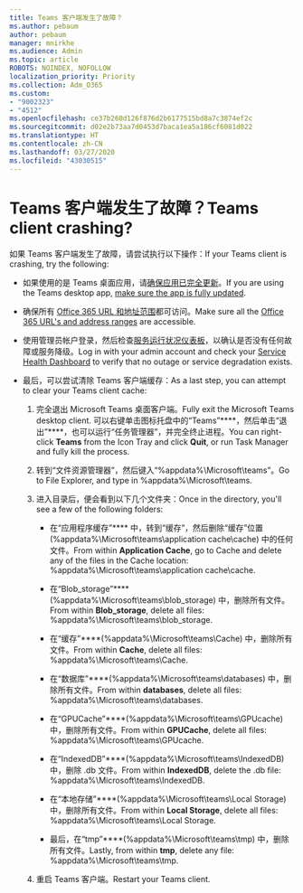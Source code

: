 ```yaml
---
title: Teams 客户端发生了故障？
ms.author: pebaum
author: pebaum
manager: mnirkhe
ms.audience: Admin
ms.topic: article
ROBOTS: NOINDEX, NOFOLLOW
localization_priority: Priority
ms.collection: Adm_O365
ms.custom:
- "9002323"
- "4512"
ms.openlocfilehash: ce37b260d126f876d2b6177515bd8a7c3874ef2c
ms.sourcegitcommit: d02e2b73aa7d0453d7baca1ea5a186cf6081d022
ms.translationtype: HT
ms.contentlocale: zh-CN
ms.lasthandoff: 03/27/2020
ms.locfileid: "43030515"
---
```

# <a name="teams-client-crashing"></a><span data-ttu-id="c5347-102">Teams 客户端发生了故障？</span><span class="sxs-lookup"><span data-stu-id="c5347-102">Teams client crashing?</span></span>

<span data-ttu-id="c5347-103">如果 Teams 客户端发生了故障，请尝试执行以下操作：</span><span class="sxs-lookup"><span data-stu-id="c5347-103">If your Teams client is crashing, try the following:</span></span>

- <span data-ttu-id="c5347-104">如果使用的是 Teams 桌面应用，请[确保应用已完全更新](https://support.office.com/article/Update-Microsoft-Teams-535a8e4b-45f0-4f6c-8b3d-91bca7a51db1)。</span><span class="sxs-lookup"><span data-stu-id="c5347-104">If you are using the Teams desktop app, [make sure the app is fully updated](https://support.office.com/article/Update-Microsoft-Teams-535a8e4b-45f0-4f6c-8b3d-91bca7a51db1).</span></span>

- <span data-ttu-id="c5347-105">确保所有 [Office 365 URL 和地址范围](https://docs.microsoft.com/microsoftteams/connectivity-issues)都可访问。</span><span class="sxs-lookup"><span data-stu-id="c5347-105">Make sure all the [Office 365 URL's and address ranges](https://docs.microsoft.com/microsoftteams/connectivity-issues) are accessible.</span></span>

- <span data-ttu-id="c5347-106">使用管理员帐户登录，然后检查[服务运行状况仪表板](https://docs.microsoft.com/office365/enterprise/view-service-health)，以确认是否没有任何故障或服务降级。</span><span class="sxs-lookup"><span data-stu-id="c5347-106">Log in with your admin account and check your [Service Health Dashboard](https://docs.microsoft.com/office365/enterprise/view-service-health) to verify that no outage or service degradation exists.</span></span>

 - <span data-ttu-id="c5347-107">最后，可以尝试清除 Teams 客户端缓存：</span><span class="sxs-lookup"><span data-stu-id="c5347-107">As a last step, you can attempt to clear your Teams client cache:</span></span>

    1.  <span data-ttu-id="c5347-108">完全退出 Microsoft Teams 桌面客户端。</span><span class="sxs-lookup"><span data-stu-id="c5347-108">Fully exit the Microsoft Teams desktop client.</span></span> <span data-ttu-id="c5347-109">可以右键单击图标托盘中的“Teams”\*\*\*\*，然后单击“退出”\*\*\*\*，也可以运行“任务管理器”，并完全终止进程。</span><span class="sxs-lookup"><span data-stu-id="c5347-109">You can right-click **Teams** from the Icon Tray and click **Quit**, or run Task Manager and fully kill the process.</span></span>

    2.  <span data-ttu-id="c5347-110">转到“文件资源管理器”，然后键入“%appdata%\Microsoft\teams”。</span><span class="sxs-lookup"><span data-stu-id="c5347-110">Go to File Explorer, and type in %appdata%\Microsoft\teams.</span></span>

    3.  <span data-ttu-id="c5347-111">进入目录后，便会看到以下几个文件夹：</span><span class="sxs-lookup"><span data-stu-id="c5347-111">Once in the directory, you'll see a few of the following folders:</span></span>

         - <span data-ttu-id="c5347-112">在“应用程序缓存”\*\*\*\* 中，转到“缓存”，然后删除“缓存”位置 (%appdata%\Microsoft\teams\application cache\cache) 中的任何文件。</span><span class="sxs-lookup"><span data-stu-id="c5347-112">From within **Application Cache**, go to Cache and delete any of the files in the Cache location:  %appdata%\Microsoft\teams\application cache\cache.</span></span>

        - <span data-ttu-id="c5347-113">在“Blob_storage”\*\*\*\*(%appdata%\Microsoft\teams\blob_storage) 中，删除所有文件。</span><span class="sxs-lookup"><span data-stu-id="c5347-113">From within **Blob_storage**, delete all files: %appdata%\Microsoft\teams\blob_storage.</span></span>

        - <span data-ttu-id="c5347-114">在“缓存”\*\*\*\*(%appdata%\Microsoft\teams\Cache) 中，删除所有文件。</span><span class="sxs-lookup"><span data-stu-id="c5347-114">From within **Cache**, delete all files: %appdata%\Microsoft\teams\Cache.</span></span>

        - <span data-ttu-id="c5347-115">在“数据库”\*\*\*\*(%appdata%\Microsoft\teams\databases) 中，删除所有文件。</span><span class="sxs-lookup"><span data-stu-id="c5347-115">From within **databases**, delete all files: %appdata%\Microsoft\teams\databases.</span></span>

        - <span data-ttu-id="c5347-116">在“GPUCache”\*\*\*\*(%appdata%\Microsoft\teams\GPUcache) 中，删除所有文件。</span><span class="sxs-lookup"><span data-stu-id="c5347-116">From within **GPUCache**, delete all files: %appdata%\Microsoft\teams\GPUcache.</span></span>

        - <span data-ttu-id="c5347-117">在“IndexedDB”\*\*\*\*(%appdata%\Microsoft\teams\IndexedDB) 中，删除 .db 文件。</span><span class="sxs-lookup"><span data-stu-id="c5347-117">From within **IndexedDB**, delete the .db file: %appdata%\Microsoft\teams\IndexedDB.</span></span>

        - <span data-ttu-id="c5347-118">在“本地存储”\*\*\*\*(%appdata%\Microsoft\teams\Local Storage) 中，删除所有文件。</span><span class="sxs-lookup"><span data-stu-id="c5347-118">From within **Local Storage**, delete all files: %appdata%\Microsoft\teams\Local Storage.</span></span>

        - <span data-ttu-id="c5347-119">最后，在“tmp”\*\*\*\*(%appdata%\Microsoft\teams\tmp) 中，删除所有文件。</span><span class="sxs-lookup"><span data-stu-id="c5347-119">Lastly, from within **tmp**, delete any file: %appdata%\Microsoft\teams\tmp.</span></span>

    4. <span data-ttu-id="c5347-120">重启 Teams 客户端。</span><span class="sxs-lookup"><span data-stu-id="c5347-120">Restart your Teams client.</span></span>
